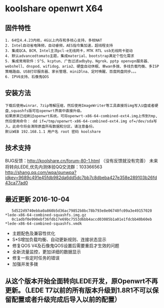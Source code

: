 koolshare openwrt X64  
===================================

## 固件特性

    1. 64位4.4.23内核，4G以上内存和多核心支持，多核NAT
    2. Intel自动省电降频，自动睿频，AES指令集加速，超线程支持
    3. 集成QCA、BCM、Intel主流pcl-e无线网卡，MTK RTL usb无线网卡驱动
    4. 默认advancedtomato主题，集成material、bootstrap满足个性化需求
    5. 集成常用软件：S^S、kcptun、广告过滤adbyby、Ngrok、pptp openvpn服务器、webshell、dnspod、wifidog、aria2、硬盘自动休眠、单wan多拨、多线负载均衡、多ISP策略路由、USB打印服务器、家长管理、miniDlna、定时唤醒、百度网盘同步。。。
    6. IPV6支持、石像鬼QOS

## 安装方法

    下载后使用winrar、7zip等解压缩，然后使用ImageWriter等工具直接将img写入U盘或者硬盘,squashfs版可在openwrt界面中直接升级。
    如果原来已经刷过openwrt系统，可将openwrt-x86-64-combined-ext4.img上传到tmp,然后使用命令： dd if=/tmp/openwrt-x86-64-combined-ext4.img of=/dev/sda写入。此命令将会清除原盘所有数据和分区，请注意备份。
    默认WEB 192.168.1.1 用户名 root 密码 koolshare
## 技术支持

BUG反馈：<http://koolshare.cn/forum-80-1.html>  （没有反馈就没有完善）   未来将转向LEDE,优先内测体验QQ交流群：103366563 <http://shang.qq.com/wpa/qunwpa?idkey=9689c491e45fdb982da6dd5dc7bb7c8dbeba427e358e289103b26fd43ca77ad0>

## 最近更新 2016-10-04
       5d522d9740ebba0a860b5d36ac79852b8bc78b793e8e06740fc09a3e49157020 *lede-x86-64-combined-squashfs.img.gz
       0c1adbf0e990ebf36fdb17e69bc7553d6bb4accd03085b1a01e1fdcbb40b60eb *lede-x86-64-combined-squashfs.vmdk

* 主题配色及兼容性优化
* S*S增加负载均衡、自动更新规则、连接状态显示
* 修复QOS V4及石像鬼QOS设置后需要重启才生效的问题
* 全新流量监控，更加详细的数据显示
* 修复一些定时任务的错误
* 加强并发多拨

## 从这个版本开始全面转向LEDE开发，原Openwrt不再更新。（LEDE T7以前的所有版本升级到1.8R1不可以保留配置或者升级完成后导入以前的配置）